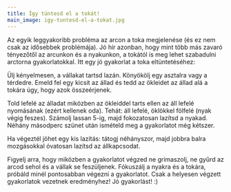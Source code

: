 ```yaml
---
title: Így tüntesd el a tokát!
main_image: igy-tuntesd-el-a-tokat.jpg
---
```


Az egyik leggyakoribb probléma az arcon a toka megjelenése (és ez nem csak az
idősebbek problémája). Jó hír azonban, hogy mint több más zavaró tényezőtől az
arcunkon és a nyakunkon, a tokától is meg lehet szabadulni arctorna
gyakorlatokkal. Itt egy jó gyakorlat a toka eltüntetéséhez:

Ülj kényelmesen, a vállakat tartsd lazán. Könyökölj egy asztalra vagy a
térdedre. Emeld fel egy kicsit az állad és tedd az ökleidet az állad alá a
tokára úgy, hogy azok összeérjenek.

Told lefelé az álladat miközben az ökleiddel tarts ellen az áll lefelé
nyomásának (ezért kellenek oda). Tehát: áll lefelé, öklökkel fölfelé (nyak végig
feszes). Számolj lassan 5-ig, majd fokozatosan lazítsd a nyakad. Néhány
másodperc szünet után ismételd meg a gyakorlatot még kétszer.

Ha végeztél jöhet egy kis lazítás: tátogj néhányszor, majd jobbra balra
mozgásokkal óvatosan lazítsd az állkapcsodat.

Figyelj arra, hogy miközben a gyakorlatot végzed ne grimaszolj, ne gyűrd az
arcod sehol és a vállak se feszüljenek. Fókuszálj a nyakra és a tokára, próbáld
minél pontosabban végezni a gyakorlatot. Csak a helyesen végzett gyakorlatok
vezetnek eredményhez! Jó gyakorlást! :)
     

